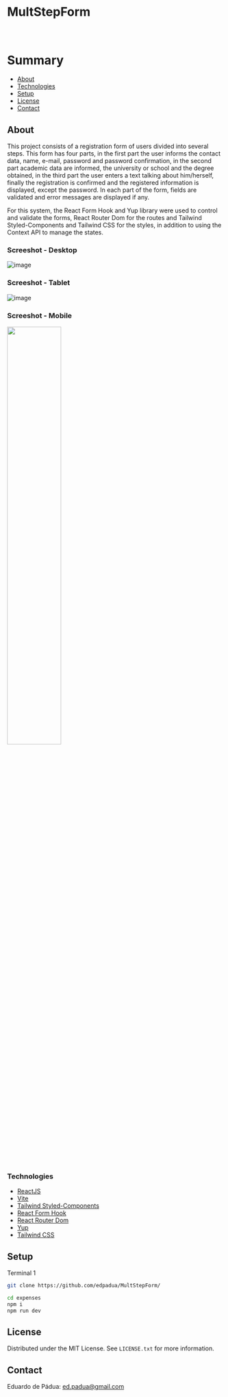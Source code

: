 # MultStepForm

<h1>
    <a href=""><img src=""></a>
</h1>

# Summary

- [About](#about)
- [Technologies](#technologies)
- [Setup](#setup)
- [License](#license)
- [Contact](#contact)
 
## About

This project consists of a registration form
of users divided into several steps. This form has four parts, in the first part the user informs the contact data, name, e-mail, password and password confirmation, in the second part academic data are informed, the university or school and the degree obtained, in the third part the user enters a text talking about him/herself, finally the registration is confirmed and the registered information is displayed, except the password. In each part of the form, fields are validated and error messages are displayed if any.

For this system, the React Form Hook and Yup library were used to control and validate the forms, React Router Dom for the routes and Tailwind Styled-Components and Tailwind CSS for the styles, in addition to using the Context API to manage the states.

### Screeshot - Desktop

![image]()

### Screeshot - Tablet

![image]()


### Screeshot - Mobile

<img src="" style="width: 50%;" >



### Technologies

- [ReactJS](https://reactjs.org)
- [Vite](https://vitejs.dev/guide/)
- [Tailwind Styled-Components](https://www.npmjs.com/package/tailwind-styled-components)
- [React Form Hook](https://www.react-hook-form.com)
- [React Router Dom](https://www.npmjs.com/package/react-router-dom)
- [Yup](https://www.npmjs.com/package/yup)
- [Tailwind CSS](https://tailwindcss.com/)

## Setup

Terminal 1 

```bash
git clone https://github.com/edpadua/MultStepForm/

cd expenses
npm i
npm run dev
```

## License

Distributed under the MIT License. See `LICENSE.txt` for more information.


## Contact

Eduardo de Pádua: ed.padua@gmail.com
